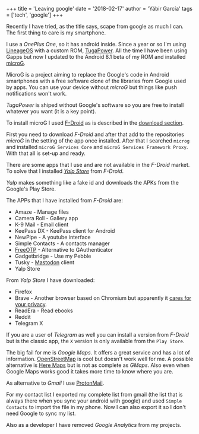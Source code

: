 +++
title = 'Leaving google'
date = '2018-02-17'
author = 'Yábir García'
tags = ['tech', 'google']
+++

Recently I have tried, as the title says, scape from google as much I
can. The first thing to care is my smartphone.

I use a _OnePlus One_, so it has android inside. Since a year or so
I'm using [LineageOS](https://lineageos.org/) with a custom ROM,
[TugaPower](http://tugapower.tk/). All the time I have been using
Gapps but now I updated to the Android 8.1 beta of my ROM and
installed [microG](https://microg.org/).

MicroG is a project aiming to replace the Google's code in Android
smartphones with a free software clone of the libraries from Google
used by apps. You can use your device without _microG_ but things like
push notifications won't work.

_TugaPower_ is shiped without Google's software so you are free to
install whatever you want (it is a key point).

To install microG I used [F-Droid](https://f-droid.org/) as is
described in the [download section](https://microg.org/download.html).

First you need to download _F-Droid_ and after that add to the
repositories _microG_ in the setting of the app once installed. After
that I searched `microg` and installed `microG Services Core` and
`microG Services Framework Proxy`. With that all is set-up and ready.

There are some apps that I use and are not available in the _F-Droid_
market. To solve that I installed [_Yalp
Store_](https://f-droid.org/en/packages/com.github.yeriomin.yalpstore/)
from _F-Droid_.

_Yalp_ makes something like a fake id and downloads the APKs from the
Google's Play Store. 

The APPs that I have installed from _F-Droid_ are:

* Amaze - Manage files
* Camera Roll - Gallery app
* K-9 Mail - Email client
* KeePass DX - KeePass client for Android
* NewPipe - A youtube interface
* Simple Contacts - A contacts manager
* [FreeOTP](https://freeotp.github.io/) - Alternative to GAuthenticator
* Gadgetbridge - Use my Pebble
* Tusky - [Mastodon](https://joinmastodon.org/) client
* Yalp Store

From _Yalp Store_ I have downloaded:

* Firefox
* Brave - Another browser based on Chromium but apparently it [cares
  for your privacy](https://brave.com/privacy/).
* ReadEra - Read ebooks
* Reddit
* Telegram X

If you are a user of _Telegram_ as well you can install a version from
_F-Droid_ but is the classic app, the `X` version is only available
from the `Play Store`.

The big fail for me is _Google Maps_. It offers a great service and
has a lot of
information. [OpenStreetMap](https://www.openstreetmap.org/) is cool
but doesn't work well for me. A possible alternative is [Here
Maps](https://www.here.com/en) but is not as complete as _GMaps_.
Also even when Google Maps works good it takes more time to know where
you are.

As alternative to _Gmail_ I use [ProtonMail](https://protonmail.com/).

For my contact list I exported my complete list from gmail (the list
that is always there when you sync your android with google) and used
`Simple Contacts` to import the file in my phone. Now I can also
export it so I don't need Google to sync my list.

Also as a developer I have removed _Google Analytics_ from my projects.
